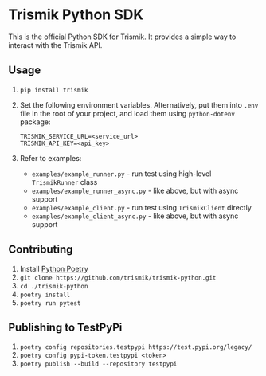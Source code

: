 Trismik Python SDK
==================

This is the official Python SDK for Trismik. It provides a simple way to interact with the Trismik
API.

Usage
-----

1. ```pip install trismik```
2. Set the following environment variables. Alternatively, put them into `.env` file
   in the root of your project, and load them using `python-dotenv` package:

   ```
   TRISMIK_SERVICE_URL=<service_url>
   TRISMIK_API_KEY=<api_key>
   ```

3. Refer to examples:
   * `examples/example_runner.py` - run test using high-level `TrismikRunner` class
   * `examples/example_runner_async.py` - like above, but with async support
   * `examples/example_client.py` - run test using `TrismikClient` directly
   * `examples/example_client_async.py` - like above, but with async support

Contributing
------------

1. Install [Python Poetry](https://python-poetry.org/docs/#installing-with-the-official-installer)
2. ```git clone https://github.com/trismik/trismik-python.git```
3. ```cd ./trismik-python```
4. ```poetry install```
5. ```poetry run pytest```

Publishing to TestPyPi
----------------------

1. ```poetry config repositories.testpypi https://test.pypi.org/legacy/```
2. ```poetry config pypi-token.testpypi <token>```
3. ```poetry publish --build --repository testpypi```
